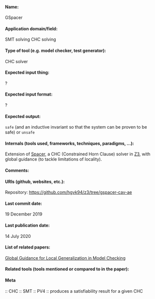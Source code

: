 #### Name:
GSpacer

#### Application domain/field:
SMT solving
CHC solving

#### Type of tool (e.g. model checker, test generator):
CHC solver

#### Expected input thing:
?

#### Expected input format:
?

#### Expected output:
`safe` (and an inductive invariant so that the system can be proven to be safe) or `unsafe`

#### Internals (tools used, frameworks, techniques, paradigms, ...):
Extension of [Spacer](Spacer.md), a CHC (Constrained Horn Clause) solver in [Z3](SMT/Z3.md), with global guidance (to tackle limitations of locality).

#### Comments:

#### URIs (github, websites, etc.):
Repository: https://github.com/hgvk94/z3/tree/gspacer-cav-ae

#### Last commit date:
19 December 2019

#### Last publication date:
14 July 2020

#### List of related papers:
[Global Guidance for Local Generalization in Model Checking](https://doi.org/10.1007/978-3-030-53291-8_7)

#### Related tools (tools mentioned or compared to in the paper):

#### Meta
:: CHC
:: SMT
:: PV4 :: produces a satisfiability result for a given CHC